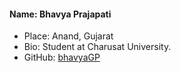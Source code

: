 #### Name: Bhavya Prajapati
 - Place: Anand, Gujarat
 - Bio: Student at Charusat University.
 - GitHub: [bhavyaGP](https://github.com/bhavyaGP)
